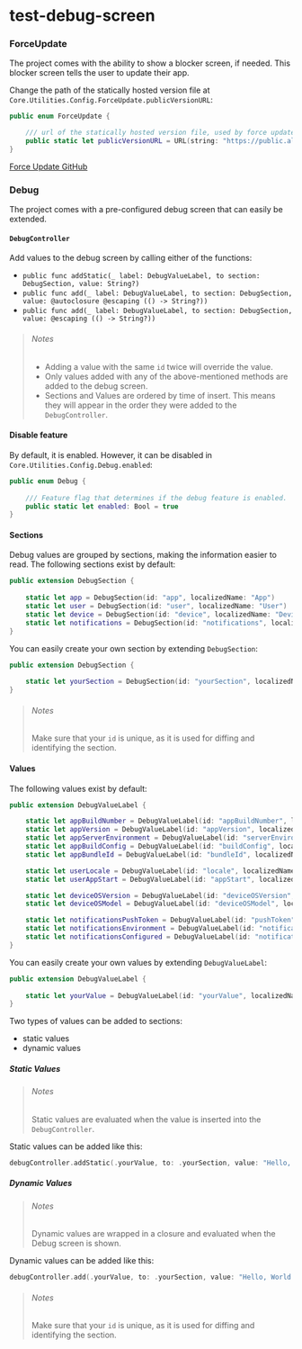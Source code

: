 # test-debug-screen

### ForceUpdate

The project comes with the ability to show a blocker screen, if needed. This blocker screen tells the user to update their app.

Change the path of the statically hosted version file at `Core.Utilities.Config.ForceUpdate.publicVersionURL`:

```swift
public enum ForceUpdate {

    /// url of the statically hosted version file, used by force update feature
    public static let publicVersionURL = URL(string: "https://public.allaboutapps.at/config/test/version.json")!
}
```

[Force Update GitHub](https://github.com/allaboutapps/force-update-ios)

### Debug

The project comes with a pre-configured debug screen that can easily be extended.

#### `DebugController`

Add values to the debug screen by calling either of the functions:

- `public func addStatic(_ label: DebugValueLabel, to section: DebugSection, value: String?)`
- `public func add(_ label: DebugValueLabel, to section: DebugSection, value: @autoclosure @escaping (() -> String?))`
- `public func add(_ label: DebugValueLabel, to section: DebugSection, value: @escaping (() -> String?))`

> ###### Notes
> - Adding a value with the same `id` twice will override the value.
> - Only values added with any of the above-mentioned methods are added to the debug screen.
> - Sections and Values are ordered by time of insert. This means they will appear in the order they were added to the `DebugController`.

#### Disable feature

By default, it is enabled. However, it can be disabled in `Core.Utilities.Config.Debug.enabled`:

```swift
public enum Debug {
    
    /// Feature flag that determines if the debug feature is enabled.
    public static let enabled: Bool = true
}
```

#### Sections

Debug values are grouped by sections, making the information easier to read. The following sections exist by default:

```swift
public extension DebugSection {
    
    static let app = DebugSection(id: "app", localizedName: "App")
    static let user = DebugSection(id: "user", localizedName: "User")
    static let device = DebugSection(id: "device", localizedName: "Device")
    static let notifications = DebugSection(id: "notifications", localizedName: "Notifications")
}
```

You can easily create your own section by extending `DebugSection`:

```swift
public extension DebugSection {
    
    static let yourSection = DebugSection(id: "yourSection", localizedName: "Your Section")
}
```

> ###### Notes
> Make sure that your `id` is unique, as it is used for diffing and identifying the section.

#### Values

The following values exist by default:

```swift
public extension DebugValueLabel {

    static let appBuildNumber = DebugValueLabel(id: "appBuildNumber", localizedName: "Build Number")
    static let appVersion = DebugValueLabel(id: "appVersion", localizedName: "Version")
    static let appServerEnvironment = DebugValueLabel(id: "serverEnvironment", localizedName: "Server Environment")
    static let appBuildConfig = DebugValueLabel(id: "buildConfig", localizedName: "Build Config")
    static let appBundleId = DebugValueLabel(id: "bundleId", localizedName: "Bundle Identifier")

    static let userLocale = DebugValueLabel(id: "locale", localizedName: "Locale")
    static let userAppStart = DebugValueLabel(id: "appStart", localizedName: "App Start")

    static let deviceOSVersion = DebugValueLabel(id: "deviceOSVersion", localizedName: "OS Version")
    static let deviceOSModel = DebugValueLabel(id: "deviceOSModel", localizedName: "Model")

    static let notificationsPushToken = DebugValueLabel(id: "pushToken", localizedName: "Push Token")
    static let notificationsEnvironment = DebugValueLabel(id: "notificationEnvironment", localizedName: "Environment")
    static let notificationsConfigured = DebugValueLabel(id: "notificationConfigured", localizedName: "Configured?")
}
```

You can easily create your own values by extending `DebugValueLabel`:

```swift
public extension DebugValueLabel {
    
    static let yourValue = DebugValueLabel(id: "yourValue", localizedName: "Your Value")
}
```

Two types of values can be added to sections:

- static values
- dynamic values

##### Static Values

> ###### Notes
> Static values are evaluated when the value is inserted into the `DebugController`.

Static values can be added like this:

```swift
debugController.addStatic(.yourValue, to: .yourSection, value: "Hello, World!")
```

##### Dynamic Values

> ###### Notes
> Dynamic values are wrapped in a closure and evaluated when the Debug screen is shown.

Dynamic values can be added like this:

```swift
debugController.add(.yourValue, to: .yourSection, value: "Hello, World!")
```

> ###### Notes
> Make sure that your `id` is unique, as it is used for diffing and identifying the section.
